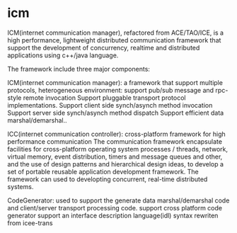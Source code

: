 icm
===

ICM(internet communication manager), refactored from ACE/TAO/ICE, is a high performance, lightweight distributed communication framework that support the development of concurrency, realtime and distributed applications using c++/java language.

  The framework include three major components:

  ICM(internet communication manager): a framework that support multiple protocols, heterogeneous environment:
    support pub/sub message and rpc-style remote invocation
    Support pluggable transport protocol implementations. 
    Support client side synch/asynch method invocation
    Support server side synch/asynch method dispatch
    Support efficient data marshal/demarshal..

  ICC(internet communication controller): cross-platform framework for high performance communication
The communication framework encapsulate facilities for cross-platform operating system processes / threads, network, 
virtual memory, event distribution, timers and message queues and other, and the use of design patterns and 
hierarchical design ideas, to develop a set of portable reusable application development framework. 
The framework can used to developting concurrent, real-time distributed systems.

  CodeGenerator: used to support the generate data marshal/demarshal code and client/server transport processing code.
    support cross platform code generator
    support an interface description language(idl) syntax
    rewriten from icee-trans
 
